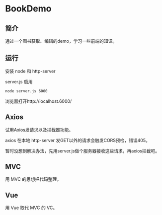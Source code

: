 # BookDemo
## 简介

通过一个图书获取、编辑的demo，学习一些前端的知识。

## 运行

安装 node 和 http-server

server.js 启用

```bash
node server.js 6000
```

浏览器打开http://localhost.6000/

## Axios

试用Axios发请求以及拦截器功能。

axios 在本地 http-server 发GET以外的请求会触发CORS预检，错误405。

暂时没想到解决办法，先用server.js做个服务器接收这些请求，再axios拦截吧。

## MVC

用 MVC 的思想把代码整理。

## Vue

用 Vue 取代 MVC 的 VC。

